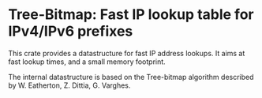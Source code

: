 # Tree-Bitmap: Fast IP lookup table for IPv4/IPv6 prefixes

This crate provides a datastructure for fast IP address lookups.
It aims at fast lookup times, and a small memory footprint.

The internal datastructure is based on the Tree-bitmap algorithm described by W. Eatherton, Z. Dittia, G. Varghes.
